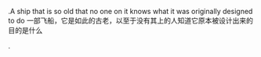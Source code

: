 
.A ship that is so old that no one on it knows what it was originally designed to do
一部飞船，它是如此的古老，以至于没有其上的人知道它原本被设计出来的目的是什么

.

